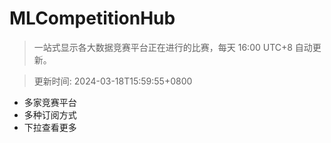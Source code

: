 # MLCompetitionHub

> 一站式显示各大数据竞赛平台正在进行的比赛，每天 16:00 UTC+8 自动更新。
  
> 更新时间: 2024-03-18T15:59:55+0800 

* 多家竞赛平台
* 多种订阅方式
* 下拉查看更多